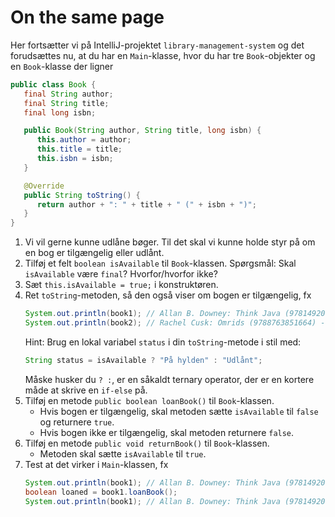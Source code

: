 # On the same page

Her fortsætter vi på IntelliJ-projektet `library-management-system` og det forudsættes nu, at du har en `Main`-klasse, hvor du har tre `Book`-objekter og en `Book`-klasse der ligner
```java
public class Book {
   final String author;
   final String title;
   final long isbn;

   public Book(String author, String title, long isbn) {
      this.author = author;
      this.title = title;
      this.isbn = isbn;
   }

   @Override
   public String toString() {
      return author + ": " + title + " (" + isbn + ")";
   }
}
```

1. Vi vil gerne kunne udlåne bøger. Til det skal vi kunne holde styr på om en bog er tilgængelig eller udlånt.
2. Tilføj et felt `boolean isAvailable` til `Book`-klassen. Spørgsmål: Skal `isAvailable` være `final`? Hvorfor/hvorfor ikke?
3. Sæt `this.isAvailable = true;` i konstruktøren.
4. Ret `toString`-metoden, så den også viser om bogen er tilgængelig, fx
   ```java
   System.out.println(book1); // Allan B. Downey: Think Java (9781492072508) - Udlånt
   System.out.println(book2); // Rachel Cusk: Omrids (9788763851664) - På hylden
   ```
   Hint: Brug en lokal variabel `status` i din `toString`-metode i stil med:
   ```java
   String status = isAvailable ? "På hylden" : "Udlånt";
   ```
   Måske husker du `? :`, er en såkaldt ternary operator, der er en kortere måde at skrive en `if-else` på.
5. Tilføj en metode `public boolean loanBook()` til `Book`-klassen.
   - Hvis bogen er tilgængelig, skal metoden sætte `isAvailable` til `false` og returnere `true`.
   - Hvis bogen ikke er tilgængelig, skal metoden returnere `false`.
6. Tilføj en metode `public void returnBook()` til `Book`-klassen.
   - Metoden skal sætte `isAvailable` til `true`.
7. Test at det virker i `Main`-klassen, fx
   ```java
   System.out.println(book1); // Allan B. Downey: Think Java (9781492072508) - På hylden
   boolean loaned = book1.loanBook();
   System.out.println(book1); // Allan B. Downey: Think Java (9781492072508) - Udlånt
   ```
